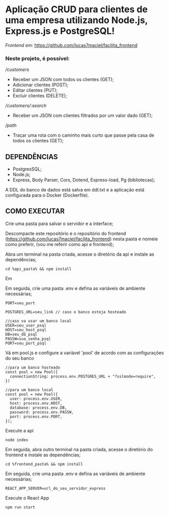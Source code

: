
# Aplicação CRUD para clientes de uma empresa utilizando Node.js, Express.js e PostgreSQL!
_Frontend em:_ https://github.com/lucas7maciel/facilita_frontend

### Neste projeto, é possível:

_/customers_
- Receber um JSON com todos os clientes (GET);
- Adicionar clientes (POST);
- Editar clientes (PUT);
- Excluir clientes (DELETE);

_/customers/:search_
- Receber um JSON com clientes filtrados por um valor dado (GET);

_/path_
- Traçar uma rota com o caminho mais curto que passe pela casa de todos os clientes (GET);

## DEPENDÊNCIAS
- PostgresSQL;
- Node.js;
- Express, Body Parser, Cors, Dotend, Express-load, Pg (bibliotecas);

A DDL do banco de dados está salva em ddl.txt e a aplicação está configurada para o Docker (Dockerfile).

## COMO EXECUTAR
Crie uma pasta para salvar o servidor e a interface;

Descompacte este repositório e o repositório do frontend (https://github.com/lucas7maciel/facilita_frontend) nesta pasta e nomeie como preferir, (vou me referir como api e frontend);

Abra um terminal na pasta criada, acesse o diretório da api e instale as dependências;
```
cd %api_pasta% && npm install
```

Em

Em seguida, crie uma pasta .env e defina as variáveis de ambiente necessárias;
```
PORT=seu_port

POSTGRES_URL=seu_link // caso o banco esteja hosteado

//caso va usar um banco local
USER=seu_user_psql
HOST=seu_host_psql
DB=seu_db_psql
PASSW=sua_senha_psql
PORT=seu_port_psql
```

Vá em pool.js e configure a variável 'pool' de acordo com as configurações do seu banco
```
//para um banco hosteado
const pool = new Pool({
  connectionString: process.env.POSTGRES_URL + "?sslmode=require",
})

//para um banco local
const pool = new Pool({
  user: process.env.USER,
  host: process.env.HOST,
  database: process.env.DB,
  password: process.env.PASSW,
  port: process.env.PORT,
});
```

Execute a api
```
node index
```

Em seguida, abra outro terminal na pasta criada, acesse o diretório do frontend e instale as dependências;
```
cd %frontend_pasta% && npm install
```

Em seguida, crie uma pasta .env e defina as variáveis de ambiente necessárias;
```
REACT_APP_SERVER=url_do_seu_servidor_express
```

Execute o React App
```
npm run start
```
